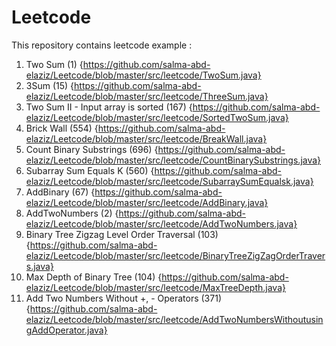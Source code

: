 # Leetcode

This repository contains leetcode example :
1. Two Sum (1) {https://github.com/salma-abd-elaziz/Leetcode/blob/master/src/leetcode/TwoSum.java}
2. 3Sum (15)  {https://github.com/salma-abd-elaziz/Leetcode/blob/master/src/leetcode/ThreeSum.java}
3. Two Sum II - Input array is sorted (167) {https://github.com/salma-abd-elaziz/Leetcode/blob/master/src/leetcode/SortedTwoSum.java}
4. Brick Wall (554) {https://github.com/salma-abd-elaziz/Leetcode/blob/master/src/leetcode/BreakWall.java}
5. Count Binary Substrings (696) {https://github.com/salma-abd-elaziz/Leetcode/blob/master/src/leetcode/CountBinarySubstrings.java}
6. Subarray Sum Equals K (560)  {https://github.com/salma-abd-elaziz/Leetcode/blob/master/src/leetcode/SubarraySumEqualsk.java}
7. AddBinary (67) {https://github.com/salma-abd-elaziz/Leetcode/blob/master/src/leetcode/AddBinary.java}
8. AddTwoNumbers (2) {https://github.com/salma-abd-elaziz/Leetcode/blob/master/src/leetcode/AddTwoNumbers.java}
9. Binary Tree Zigzag Level Order Traversal (103) {https://github.com/salma-abd-elaziz/Leetcode/blob/master/src/leetcode/BinaryTreeZigZagOrderTravers.java}
10. Max Depth of Binary Tree (104) {https://github.com/salma-abd-elaziz/Leetcode/blob/master/src/leetcode/MaxTreeDepth.java}
11. Add Two Numbers Without +, - Operators (371) {https://github.com/salma-abd-elaziz/Leetcode/blob/master/src/leetcode/AddTwoNumbersWithoutusingAddOperator.java}
